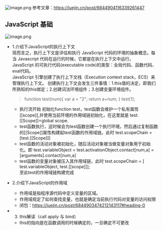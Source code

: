 ![image.png](https://s2.loli.net/2022/01/12/VGTFUqfWowJnxMr.png)
参考文章：<https://juejin.cn/post/6844904116339261447>

## JavaScript 基础
![image.png](https://s2.loli.net/2022/01/12/vWb7eZc8PmMXszT.png)

* 1.介绍下JavaScript的执行上下文      
    简而言之，执行上下文是评估和执行 JavaScript 代码的环境的抽象概念。每当 Javascript 代码在运行的时候，它都是在执行上下文中运行。   
    JavaScript 的可执行代码(executable code)的类型：全局代码、函数代码、eval代码。      
    JavaScript 引擎创建了执行上下文栈（Execution context stack，ECS）来管理执行上下文。 
    创建执行上下文会发生三件事情：1.this值的决定，即我们所熟知的this绑定；2.创建词法环境组件；3.创建变量环境组件。
    > function test(num){
        var a = "2";
        return a+num;
    }
    test(1);
    
    * 执行流开始 初始化function test，test函数会维护一个私有属性 [[scope]],并使用当前环境的作用域链初始化，在这里就是 test.[[Scope]]=global scope.     
    * test函数执行，这时候会为test函数创建一个执行环境，然后通过复制函数的[[Scope]]属性构建起test函数的作用域链。此时 test.scopeChain = [test.[[Scope]]]   
    * test函数的活动对象被初始化，随后活动对象被当做变量对象用于初始化。即 test.variableObject = test.activationObject.contact[num,a] = [arguments].contact[num,a]    
    * test函数的变量对象被压入其作用域链，此时 test.scopeChain = [ test.variableObject, test.[[scope]]];     
    至此test的作用域链构建完成

    
  
* 2.介绍下JavaScript的作用域
    * 作用域是指程序源代码中定义变量的区域。
    * 作用域规定了如何查找变量，也就是确定当前执行代码对变量的访问权限
    * 闭包：<https://juejin.cn/post/6844903474212143117#heading-0>
* 3. this解读（call apply 与 bind）
    *  this的指向是在函数调用的时候确定的，一旦确定不可更改
